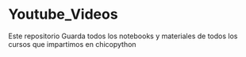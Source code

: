 # Youtube_Videos
Este repositorio Guarda todos los notebooks y materiales de todos los cursos que impartimos en chicopython
